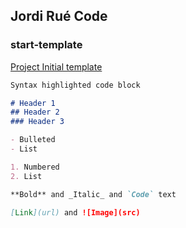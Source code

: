 ## Jordi Rué Code

### start-template

[Project Initial template](https://jordirue.github.io/start-template/)






```markdown
Syntax highlighted code block

# Header 1
## Header 2
### Header 3

- Bulleted
- List

1. Numbered
2. List

**Bold** and _Italic_ and `Code` text

[Link](url) and ![Image](src)
```
